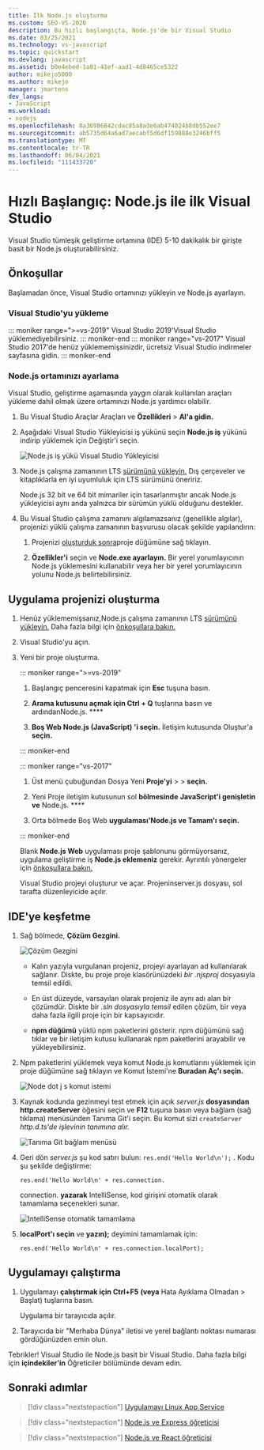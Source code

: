 ```yaml
---
title: İlk Node.js oluşturma
ms.custom: SEO-VS-2020
description: Bu hızlı başlangıçta, Node.js'de bir Visual Studio
ms.date: 03/25/2021
ms.technology: vs-javascript
ms.topic: quickstart
ms.devlang: javascript
ms.assetid: b0e4ebed-1a01-41ef-aad1-4d8465ce5322
author: mikejo5000
ms.author: mikejo
manager: jmartens
dev_langs:
- JavaScript
ms.workload:
- nodejs
ms.openlocfilehash: 8a36986842cdac85a8a3e6ab474024b8db552ee7
ms.sourcegitcommit: ab5735d64a6ad7aecabf5d6df159888e3246bff5
ms.translationtype: MT
ms.contentlocale: tr-TR
ms.lasthandoff: 06/04/2021
ms.locfileid: "111433720"
---
```

# <a name="quickstart-create-your-first-nodejs-app-with-visual-studio"></a>Hızlı Başlangıç: Node.js ile ilk Visual Studio

Visual Studio tümleşik geliştirme ortamına (IDE) 5-10 dakikalık bir girişte basit bir Node.js oluşturabilirsiniz.

## <a name="prerequisites"></a>Önkoşullar

Başlamadan önce, Visual Studio ortamınızı yükleyin ve Node.js ayarlayın.

### <a name="install-visual-studio"></a>Visual Studio'yu yükleme

::: moniker range=">=vs-2019"
Visual Studio 2019'Visual Studio yüklemediyebilirsiniz. [](https://visualstudio.microsoft.com/downloads)
::: moniker-end
::: moniker range="vs-2017"
Visual Studio 2017'de henüz yüklememişsinizdir, ücretsiz Visual Studio [](https://visualstudio.microsoft.com/vs/older-downloads/?utm_medium=microsoft&utm_source=docs.microsoft.com&utm_campaign=vs+2017+download) indirmeler sayfasına gidin.
::: moniker-end

### <a name="set-up-your-nodejs-environment"></a>Node.js ortamınızı ayarlama

Visual Studio, geliştirme aşamasında yaygın olarak kullanılan araçları yükleme dahil olmak üzere ortamınızı Node.js yardımcı olabilir.

1. Bu Visual Studio Araçlar Araçları ve **Özellikleri**  >  **Al'a gidin.**

1. Aşağıdaki Visual Studio Yükleyicisi iş yükünü seçin **Node.js iş** yükünü indirip yüklemek için Değiştir'i seçin. 

    ![Node.js iş yükü Visual Studio Yükleyicisi](../ide/media/quickstart-nodejs-workload.png)

1. Node.js çalışma zamanının LTS [sürümünü yükleyin.](https://nodejs.org/en/download/) Dış çerçeveler ve kitaplıklarla en iyi uyumluluk için LTS sürümünü öneririz.

    Node.js 32 bit ve 64 bit mimariler için tasarlanmıştır ancak Node.js yükleyicisi aynı anda yalnızca bir sürümün yüklü olduğunu destekler.

1. Bu Visual Studio çalışma zamanını algılamazsanız (genellikle algılar), projenizi yüklü çalışma zamanının başvurusu olacak şekilde yapılandırın:

   1. Projenizi [oluşturduk sonra](#create-your-app-project)proje düğümüne sağ tıklayın.

   1. **Özellikler'i** seçin ve **Node.exe ayarlayın.** Bir yerel yorumlayıcının Node.js yüklemesini kullanabilir veya her bir yerel yorumlayıcının yolunu Node.js belirtebilirsiniz.

## <a name="create-your-app-project"></a>Uygulama projenizi oluşturma

1. Henüz yüklememişsanız,Node.js çalışma zamanının LTS [sürümünü yükleyin.](https://nodejs.org/en/download/) Daha fazla bilgi için [önkoşullara bakın.](#prerequisites)

1. Visual Studio'yu açın.

1. Yeni bir proje oluşturma.

    ::: moniker range=">=vs-2019"

    1. Başlangıç penceresini kapatmak için **Esc** tuşuna basın.

    1. **Arama kutusunu açmak için Ctrl + Q** tuşlarına basın ve ardındanNode.js. ****

    1. **Boş Web Node.js (JavaScript) 'i seçin.** İletişim kutusunda Oluştur'a **seçin.**

    ::: moniker-end

    ::: moniker range="vs-2017"
    1. Üst menü çubuğundan Dosya Yeni **Proje'yi** >  > **seçin.**

    1. Yeni Proje iletişim kutusunun sol **bölmesinde** **JavaScript'i genişletin ve** Node.js. ****

    1. Orta bölmede Boş Web **uygulaması'Node.js ve Tamam'ı** **seçin.**

    ::: moniker-end
    
    Blank **Node.js Web** uygulaması proje şablonunu görmüyorsanız, uygulama geliştirme iş **Node.js eklemeniz** gerekir. Ayrıntılı yönergeler için [önkoşullara bakın.](#prerequisites)

    Visual Studio projeyi oluşturur ve açar. Projeninserver.js dosyası, sol tarafta düzenleyicide açılır.

## <a name="explore-the-ide"></a>IDE'ye keşfetme

1. Sağ bölmede, **Çözüm Gezgini.**

   ![Çözüm Gezgini](../ide/media/quickstart-nodejs-solution-explorer.png)

   - Kalın yazıyla vurgulanan projeniz, projeyi ayarlayan ad kullanılarak sağlanır. Diskte, bu proje proje klasörünüzdeki *bir .njsproj* dosyasıyla temsil edildi.

   - En üst düzeyde, varsayılan olarak projeniz ile aynı adı alan bir çözümdür. Diskte bir *.sln dosyasıyla temsil* edilen çözüm, bir veya daha fazla ilgili proje için bir kapsayıcıdır.

   - **npm düğümü** yüklü npm paketlerini gösterir. npm düğümünü sağ tıklar ve bir iletişim kutusu kullanarak npm paketlerini arayabilir ve yükleyebilirsiniz.

1. Npm paketlerini yüklemek veya komut Node.js komutlarını yüklemek için proje düğümüne sağ tıklayın ve Komut İstemi'ne **Buradan Aç'ı seçin.**

   ![Node dot j s komut istemi](../ide/media/quickstart-nodejs-command-prompt.png)

1. Kaynak kodunda gezinmeyi test etmek için açık *server.js* **dosyasından http.createServer** öğesini seçin ve  **F12** tuşuna basın veya bağlam (sağ tıklama) menüsünden Tanıma Git'i seçin. Bu komut sizi `createServer` *http.d.ts'de işlevinin tanımına alır.*

   ![Tanıma Git bağlam menüsü](../ide/media/quickstart-nodejs-gotodefinition.png)

1. Geri dön *server.js* şu kod satırı bulun: `res.end('Hello World\n');` . Kodu şu şekilde değiştirme:

    `res.end('Hello World\n' + res.connection.`

    connection. **yazarak** IntelliSense, kod girişini otomatik olarak tamamlama seçenekleri sunar.

   ![IntelliSense otomatik tamamlama](../ide/media/quickstart-nodejs-intellisense.png)

1. **localPort'ı seçin** ve **yazın);** deyimini tamamlamak için:

    `res.end('Hello World\n' + res.connection.localPort);`

## <a name="run-the-app"></a>Uygulamayı çalıştırma

1. Uygulamayı **çalıştırmak için Ctrl+F5** **(veya** Hata Ayıklama Olmadan  >  Başlat) tuşlarına basın. 
 
   Uygulama bir tarayıcıda açılır.

1. Tarayıcıda bir "Merhaba Dünya" iletisi ve yerel bağlantı noktası numarası gördüğünüzden emin olun.

Tebrikler! Visual Studio ile Node.js basit bir Visual Studio. Daha fazla bilgi için **içindekiler'in** Öğreticiler bölümünde devam edin.

## <a name="next-steps"></a>Sonraki adımlar

> [!div class="nextstepaction"]
> [Uygulamayı Linux App Service](../javascript/publish-nodejs-app-azure.md)

> [!div class="nextstepaction"]
> [Node.js ve Express öğreticisi](../javascript/tutorial-nodejs.md)

> [!div class="nextstepaction"]
> [Node.js ve React öğreticisi](../javascript/tutorial-nodejs-with-react-and-jsx.md)
